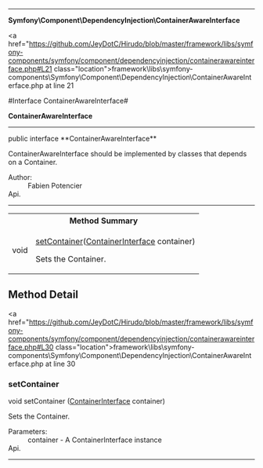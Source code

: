 
- - -

**Symfony\Component\DependencyInjection\ContainerAwareInterface**


<a href="https://github.com/JeyDotC/Hirudo/blob/master/framework/libs/symfony-components/symfony/component/dependencyinjection/containerawareinterface.php#L21 class="location">framework\libs\symfony-components\Symfony\Component\DependencyInjection\ContainerAwareInterface.php at line 21</a>

#Interface ContainerAwareInterface#

**ContainerAwareInterface**




- - -

<p class="signature">public  interface **ContainerAwareInterface**</p>

<div class="comment" id="overview_description"><p>ContainerAwareInterface should be implemented by classes that depends on a Container.</p></div>

<dl>
<dt>Author:</dt>
<dd>Fabien Potencier <fabien@symfony.com></dd>
<dt>Api.</dt>
</dl>


- - -

<table id="summary_method">
<tr><th colspan="2">Method Summary</th></tr>
<tr>
<td><span class='k'></span> <span class='nx'>void</span></td>
<td class="description"><p class="name"><a href="#setcontainer">setContainer</a>(<a href="https://github.com/JeyDotC/Hirudo/blob/master/symfony/component/dependencyinjection/containerinterface.html">ContainerInterface</a> container)</p><p class="description">Sets the Container.</p></td>
</tr>
</table>

<h2 id="detail_method">Method Detail</h2>

<a href="https://github.com/JeyDotC/Hirudo/blob/master/framework/libs/symfony-components/symfony/component/dependencyinjection/containerawareinterface.php#L30 class="location">framework\libs\symfony-components\Symfony\Component\DependencyInjection\ContainerAwareInterface.php at line 30</a>

<h3 id="setContainer()">setContainer</h3>
<span class='k'></span> <span class='nx'>void</span> <span class='nf'>setContainer</span> (<a href="https://github.com/JeyDotC/Hirudo/blob/master/symfony/component/dependencyinjection/containerinterface.html">ContainerInterface</a> container)

<div class="details">
<p>Sets the Container.</p><dl>
<dt>Parameters:</dt>
<dd>container - A ContainerInterface instance</dd>
<dt>Api.</dt>
</dl>
</div>

- - -

